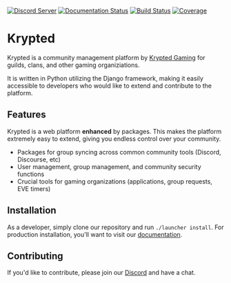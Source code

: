 [![Discord Server](https://img.shields.io/discord/538495351737548800.svg)](https://discord.gg/YAmSMPx) [![Documentation Status](https://readthedocs.org/projects/kryptedauth/badge/?version=latest)](https://kryptedgaming.github.io/krypted/) [![Build Status](https://travis-ci.org/KryptedGaming/krypted.svg?branch=development)](https://travis-ci.org/KryptedGaming/krypted) [![Coverage](https://coveralls.io/repos/github/KryptedGaming/krypted/badge.svg?branch=development)](https://coveralls.io/github/KryptedGaming/krypted?branch=development)

# Krypted 
Krypted is a community management platform by [Krypted Gaming](https://kryptedgaming.com/) for guilds, clans, and other gaming organiziations. 

It is written in Python utilizing the Django framework, making it easily accessible to developers who would like to extend and contribute to the platform. 

## Features
Krypted is a web platform **enhanced** by packages. This makes the platform extremely easy to extend, giving you endless control over your community. 

*  Packages for group syncing across common community tools (Discord, Discourse, etc)
*  User management, group management, and community security functions 
*  Crucial tools for gaming organizations (applications, group requests, EVE timers)

## Installation
As a developer, simply clone our repository and run `./launcher install`. For production installation, you'll want to visit our [documentation](https://readthedocs.org/projects/kryptedauth/badge/?version=latest). 

## Contributing 
If you'd like to contribute, please join our [Discord](https://discord.gg/YAmSMPx) and have a chat. 